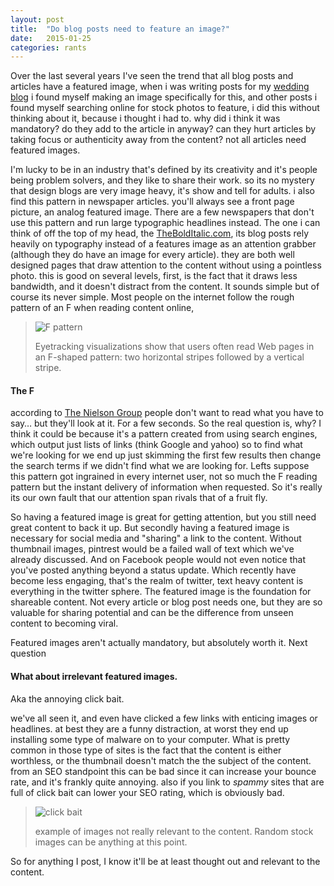 ```yaml
---
layout: post
title:  "Do blog posts need to feature an image?"
date:   2015-01-25
categories: rants
---
```

Over the last several years I've seen the trend that all blog posts and articles have a featured image, when i was writing posts for my [wedding blog](http://briandesignworks.com/wedding "Adventure Wedding 13") i found myself making an image specifically for this, and other posts i found myself searching online for stock photos to feature, i did this without thinking about it, because i thought i had to. why did i think it was mandatory? do they add to the article in anyway? can they hurt articles by taking focus or authenticity away from the content? not all articles need featured images.

I'm lucky to be in an industry that's defined by its creativity and it's people being problem solvers, and they like to share their work. so its no mystery that design blogs are very image heavy, it's show and tell for adults. i also find this pattern in newspaper articles. you'll always see a front page picture, an analog featured image. There are a few newspapers that don't use this pattern and run large typographic headlines instead. The one i can think of off the top of my head, the [TheBoldItalic.com](http://www.thebolditalic.com/), its blog posts rely heavily on typography instead of a features image as an attention grabber (although they do have an image for every article). they are both well designed pages that draw attention to the content without using a pointless photo. this is good on several levels, first, is the fact that it draws less bandwidth, and it doesn't distract from the content. It sounds simple but of course its never simple. Most people on the internet follow the rough pattern of an F when reading content online, 

>![F pattern]( http://media.nngroup.com/media/editor/alertbox/f_reading_pattern_eyetracking.jpg )
>
>Eyetracking visualizations show that users often read Web pages in an F-shaped pattern: two horizontal stripes followed by a vertical stripe. 

#### The F

according to  [The Nielson Group]( http://www.nngroup.com/articles/f-shaped-pattern-reading-web-content/) people don't want to read what you have to say… but they'll look at it. For a few seconds. So the real question is, why? I think it could be because it's a pattern created from using search engines, which output just lists of links (think Google and yahoo) so to find what we're looking for we end up just skimming the first few results then change the search terms if we didn't find what we are looking for.  Lefts suppose this pattern got ingrained in every internet user, not so much the F reading pattern but the instant delivery of information when requested. So it's really its our own fault that our attention span rivals that of a fruit fly. 

So having a featured image is great for getting attention, but you still need great content to back it up. But secondly having a featured image is necessary for social media and "sharing" a link to the content. Without thumbnail images, pintrest would be a failed wall of text which we've already discussed. And on Facebook people would not even notice that you've posted anything beyond a status update. Which recently have become less engaging, that's the realm of twitter, text heavy content is everything in the twitter sphere. The featured image is the foundation for shareable content. Not every article or blog post needs one, but they are so valuable for sharing potential and can be the difference from unseen content to becoming viral. 

Featured images aren't actually mandatory, but absolutely worth it. Next question 

#### What about irrelevant featured images. 
Aka the annoying click bait. 

we've all seen it, and even have clicked a few links with enticing images or headlines. at best they are a funny distraction, at worst they end up installing some type of malware on to your computer. What is pretty common in those type of sites is the fact that the content is either worthless, or the thumbnail doesn't match the the subject of the content. from an SEO standpoint this can be bad since it can increase your bounce rate, and it's frankly quite annoying. also if you link to *spammy* sites that are full of click bait can lower your SEO rating, which is obviously bad. 

>![click bait]({{site.url}}/assets/article_images/need-pix/clickbait.jpg)
>
>example of images not really relevant to the content. Random stock images can be anything at this point. 

So for anything I post, I know it'll be at least thought out and relevant to the content. 